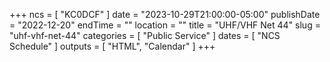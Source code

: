 +++
ncs = [ "KC0DCF" ]
date = "2023-10-29T21:00:00-05:00"
publishDate = "2022-12-20"
endTime = ""
location = ""
title = "UHF/VHF Net 44"
slug = "uhf-vhf-net-44"
categories = [ "Public Service" ]
dates = [ "NCS Schedule" ]
outputs = [ "HTML", "Calendar" ]
+++
